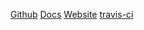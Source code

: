 [Github](https://github.com/ucsb-cs56-f19/proj01-mydogisjibe/)
[Docs](https://ucsb-cs56-f19.github.io/proj01-mydogisjibe/jacoco/)
[Website](https://cs56-f19-proj01-mydogisjibe.herokuapp.com/)
[travis-ci](https://travis-ci.org/ucsb-cs56-f19/proj01-mydogisjibe)
